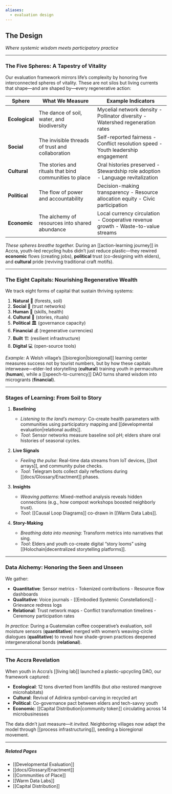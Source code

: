 ```yaml
---
aliases:
  - evaluation design
---
```

## **The Design**  
*Where systemic wisdom meets participatory practice*  

---

### **The Five Spheres: A Tapestry of Vitality**  
Our evaluation framework mirrors life’s complexity by honoring five interconnected spheres of vitality. These are not silos but living currents that shape—and are shaped by—every regenerative action:  

| Sphere         | What We Measure                                                                 | Example Indicators                                                                 |  
|----------------|---------------------------------------------------------------------------------|-----------------------------------------------------------------------------------|  
| **Ecological** | The dance of soil, water, and biodiversity                                      | Mycelial network density -  Pollinator diversity -  Watershed regeneration rates   |  
| **Social**     | The invisible threads of trust and collaboration                                | Self-reported fairness -  Conflict resolution speed -  Youth leadership engagement  |  
| **Cultural**   | The stories and rituals that bind communities to place                         | Oral histories preserved -  Stewardship role adoption -  Language revitalization   |  
| **Political**  | The flow of power and accountability                                           | Decision-making transparency -  Resource allocation equity -  Civic participation  |  
| **Economic**   | The alchemy of resources into shared abundance                                  | Local currency circulation -  Cooperative revenue growth -  Waste-to-value streams  |  

*These spheres breathe together.* During an [[action-learning journey]] in Accra, youth-led recycling hubs didn’t just reduce plastic—they rewired **economic** flows (creating jobs), **political** trust (co-designing with elders), and **cultural** pride (reviving traditional craft motifs).  

---

### **The Eight Capitals: Nourishing Regenerative Wealth**  
We track eight forms of capital that sustain thriving systems:  
1. **Natural** 🌱 (forests, soil)  
2. **Social** 👥 (trust networks)  
3. **Human** 🧠 (skills, health)  
4. **Cultural** 🎨 (stories, rituals)  
5. **Political** 🏛️ (governance capacity)  
6. **Financial** 💰 (regenerative currencies)  
7. **Built** 🏗️ (resilient infrastructure)  
8. **Digital** 💻 (open-source tools)  

*Example:* A Welsh village’s [[bioregion|bioregional]] learning center measures success not by tourist numbers, but by how these capitals interweave—elder-led storytelling (**cultural**) training youth in permaculture (**human**), while a [[speech-to-currency]] DAO turns shared wisdom into microgrants (**financial**).  

---

### **Stages of Learning: From Soil to Story**  
1. **Baselining**  
   - *Listening to the land’s memory*: Co-create health parameters with communities using participatory mapping and [[developmental evaluation|relational audits]].  
   - *Tool*: Sensor networks measure baseline soil pH; elders share oral histories of seasonal cycles.  

2. **Live Signals**  
   - *Feeling the pulse*: Real-time data streams from IoT devices, [[bot arrays]], and community pulse checks.  
   - *Tool*: Telegram bots collect daily reflections during [[docs/Glossary/Enactment]] phases.  

3. **Insights**  
   - *Weaving patterns*: Mixed-method analysis reveals hidden connections (e.g., how compost workshops boosted neighborly trust).  
   - *Tool*: [[Causal Loop Diagrams]] co-drawn in [[Warm Data Labs]].  

4. **Story-Making**  
   - *Breathing data into meaning*: Transform metrics into narratives that sing.  
   - *Tool*: Elders and youth co-create digital “story looms” using [[Holochain|decentralized storytelling platforms]].  

---

### **Data Alchemy: Honoring the Seen and Unseen**  
We gather:  
- **Quantitative**: Sensor metrics -  Tokenized contributions -  Resource flow dashboards  
- **Qualitative**: Voice journals -  [[Embodied Systemic Constellations]] -  Grievance redress logs  
- **Relational**: Trust network maps -  Conflict transformation timelines -  Ceremony participation rates  

*In practice:* During a Guatemalan coffee cooperative’s evaluation, soil moisture sensors (**quantitative**) merged with women’s weaving-circle dialogues (**qualitative**) to reveal how shade-grown practices deepened intergenerational bonds (**relational**).  

---

### **The Accra Revelation**  
When youth in Accra’s [[living lab]] launched a plastic-upcycling DAO, our framework captured:  
- **Ecological**: 12 tons diverted from landfills (but *also* restored mangrove microhabitats)  
- **Cultural**: Revival of Adinkra symbol-carving in recycled art  
- **Political**: Co-governance pact between elders and tech-savvy youth  
- **Economic**: [[Capital Distribution|community token]] circulating across 14 microbusinesses  

The data didn’t just measure—it *invited*. Neighboring villages now adapt the model through [[process infrastructuring]], seeding a bioregional movement.  

---

##### **Related Pages**  
- [[Developmental Evaluation]]  
- [[docs/Glossary/Enactment]]  
- [[Communities of Place]]  
- [[Warm Data Labs]]  
- [[Capital Distribution]]  
